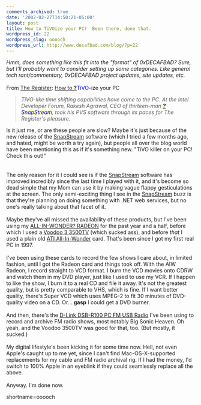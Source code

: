 ```yaml
---
comments_archived: true
date: '2002-02-27T14:50:21-05:00'
layout: post
title: How to TiVOize your PC?  Been there, done that.
wordpress_id: 22
wordpress_slug: ooooch
wordpress_url: http://www.decafbad.com/blog/?p=22
---
```

<i>Hmm, does something like this fit into the "format" of 0xDECAFBAD?  Sure, but I'll probably want to consider setting up some categories.  Like general tech rant/commentary, 0xDECAFBAD project updates, site updates, etc.</i>
<br /><br />
From <a href="http://www.theregister.co.uk">The Register</a>: <a href="http://www.theregister.co.uk/content/54/24222.html">How to <span style='background : #FFFFCE;'><a href="http://www.decafbad.com/twiki/bin/edit/Main/TiVO?topicparent=Main.FilterData"><b>?</b></a><font color="#0000FF">TiVO</font></span>-ize your PC</a><blockquote><i>TiVO-like time shifting capabilities have come to the PC. At the Intel Developer Forum, Rakesh Agrawal, CEO of thirteen-man <span style='background : #FFFFCE;'><a href="http://www.decafbad.com/twiki/bin/edit/Main/SnapStream?topicparent=Main.FilterData"><b>?</b></a><font color="#0000FF">SnapStream</font></span>, took his PVS software through its paces for The Register's pleasure.</i></blockquote>Is it just me, or are these people are slow?  Maybe it's just because of the new release of the <a href="http://www.snapstream.com">SnapStream</a> software (which I tried a few months ago, and hated, might be worth a try again), but people all over the blog world have been mentioning this as if it's something new.  "TiVO killer on your PC!  Check this out!"  
<br /><br />
The only reason for it I could see is if the <a href="http://www.snapstream.com">SnapStream</a> software has improved incredibly since the last time I played with it, and it's become so dead simple that my Mom can use it by making vague flappy gesticulations at the screen.  The only semi-exciting thing I see in the <a href="http://www.snapstream.com">SnapStream</a> buzz is that they're planning on doing something with .NET web services, but no one's really talking about that facet of it.
<br /><br />
Maybe they've all missed the availability of these products, but I've been using my <a href="http://www.ati.com/na/pages/products/pc/aiw_radeon/index.html">ALL-IN-WONDER? RADEON</a> for the past year and a half, before which I used a <a href="http://www.riva3d.com/3500/">Voodoo 3 3500TV</a> (which sucked ass), and before <i>that</i> I used a plain old <a href="http://www.ati.com/na/pages/products/pc/aiw/index.html">ATI All-In-Wonder</a> card.  That's been since I got my first real PC in 1997.
<br /><br />
I've been using these cards to record the few shows I care about, in limited fashion, until I got the Radeon card and things took off.  With the AIW Radeon, I record straight to VCD format.  I burn the VCD movies onto CDRW and watch them in my DVD player, just like I used to use my VCR.  If I happen to like the show, I burn it to a real CD and file it away.  It's not the greatest quality, but is pretty comparable to VHS, which is fine.  If I want better quality, there's Super VCD which uses MPEG-2 to fit 30 minutes of DVD-quality video on a CD.  Or...  <strong>gasp</strong> I could get a DVD burner.
<br /><br />
And then, there's the <a href="http://www.dlink.com/products/usb/dsbr100/">D-Link DSB-R100 PC FM USB Radio</a> I've been using to record and archive FM radio shows, most notably Big Sonic Heaven.  Oh yeah, and the Voodoo 3500TV was good for that, too.  (But mostly, it sucked.)
<br /><br />
My digital lifestyle's been kicking it for some time now.  Hell, not even Apple's caught up to me yet, since I can't find Mac-OS-X-supported replacements for my cable and FM radio archival rig.  If I had the money, I'd switch to 100% Apple in an eyeblink if they could seamlessly replace all the above.
<br /><br />
Anyway.  I'm done now.
<!--more-->
shortname=ooooch
